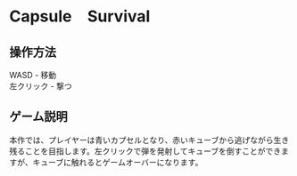 # Capsule　Survival

## 操作方法 
WASD - 移動　<br>
左クリック - 撃つ

## ゲーム説明
本作では、プレイヤーは青いカプセルとなり、赤いキューブから逃げながら生き残ることを目指します。左クリックで弾を発射してキューブを倒すことができますが、キューブに触れるとゲームオーバーになります。
